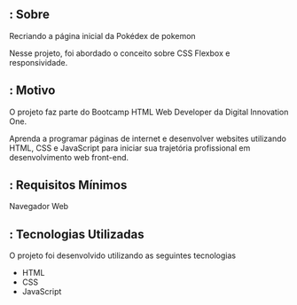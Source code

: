 ## : Sobre

Recriando a página inicial da Pokédex de pokemon

Nesse projeto, foi abordado o conceito sobre CSS Flexbox e responsividade.

## : Motivo

O projeto faz parte do Bootcamp HTML Web Developer da Digital Innovation One.

Aprenda a programar páginas de internet e desenvolver websites utilizando HTML, CSS e JavaScript para iniciar sua trajetória profissional em desenvolvimento web front-end.

## : Requisitos Mínimos

Navegador Web

## : Tecnologias Utilizadas 

O projeto foi desenvolvido utilizando as seguintes tecnologias

- HTML
- CSS
- JavaScript
